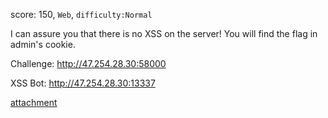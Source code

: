 score: 150,
`Web`, `difficulty:Normal`

I can assure you that there is no XSS on the server!
You will find the flag in admin's cookie.

Challenge: http://47.254.28.30:58000

XSS Bot: http://47.254.28.30:13337

[attachment](http://rwctf-attachment.oss-accelerate.aliyuncs.com/chatuwu-release.4c07744d2754d39be5f79811b3b936fe.tgz)